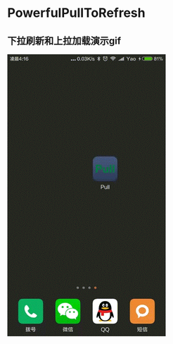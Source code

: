 # PowerfulPullToRefresh

## 下拉刷新和上拉加载演示gif
![image](https://github.com/yaodiwei/PowerfulPullToRefresh/blob/master/raw/master/images/BasePullToRefresh.gif)
